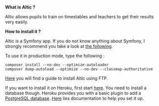 **What is Altic ?**

Altic allows pupils to train on timestables and teachers to get their results very easily.

**How to install it ?**

Altic is a Symfony app. If you do not know anything about Symfony, I strongly recommend you take a look at [the following](https://symfony.com/doc/current/index.html#gsc.tab=0).

To use it in production mode, type the following :
```
composer install --no-dev --optimize-autoloader
composer dump-autoload --optimize --no-dev --classmap-authoritative
```

[Here](https://medium.com/@runawaycoin/deploying-symfony-4-application-to-shared-hosting-with-just-ftp-access-e65d2c5e0e3d) you will find a guide to install Altic using FTP.

If you want to install it on Heroku, first start [here](https://devcenter.heroku.com/articles/getting-started-with-symfony#deploying-to-heroku).
You need to install a database though. Heroku provides you with a basic plugin to add a [PostgreSQL database](https://www.heroku.com/postgres). [Here](https://devcenter.heroku.com/articles/heroku-postgresql) lies documentation to help you set it up.
